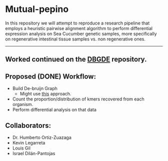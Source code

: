 # Mutual-pepino

In this repository we will attempt to reproduce a research pipeline that employs a heuristic pairwise alignment algorithm to perform differential expression analysis on Sea Cucumber genetic samples, more specifically on regenerative intestinal tissue samples vs. non regenerative ones.

----------------------------------------------------------
## Worked continued on the [DBGDE](https://github.com/Omig12/DBGDE) repository.

## Proposed (DONE) Workflow:
 + Build De-bruijn Graph
   - Might use [this](https://pmelsted.wordpress.com/2013/11/23/naive-python-implementation-of-a-de-bruijn-graph/) approach.
 + Count the proportion/distribution of kmers recovered from each organism.
 + Perform differential analysis on that data

## Collaborators:
 + Dr. Humberto Ortiz-Zuazaga
 + Kevin Legarreta
 + Louis Gil
 + Israel Dilán-Pantojas